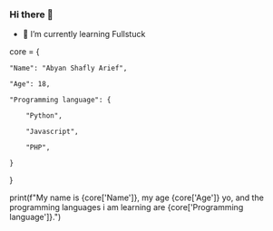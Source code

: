 ### Hi there 👋
- 🌱 I’m currently learning Fullstuck
  
core = {

    "Name": "Abyan Shafly Arief",
    
    "Age": 18,
    
    "Programming language": {
    
        "Python",
        
        "Javascript",
        
        "PHP",
        
    }
    
}

print(f"My name is {core['Name']}, my age {core['Age']} yo, and the programming languages i am learning are {core['Programming language']}.")
<!--
**Kejies/Kejies** is a ✨ _special_ ✨ repository because its `README.md` (this file) appears on your GitHub profile.

Here are some ideas to get you started:

- 🔭 I’m currently working on ...
- 🌱 I’m currently learning ...
- 👯 I’m looking to collaborate on ...
- 🤔 I’m looking for help with ...
- 💬 Ask me about ...
- 📫 How to reach me: ...
- 😄 Pronouns: ...
- ⚡ Fun fact: ...
-->
